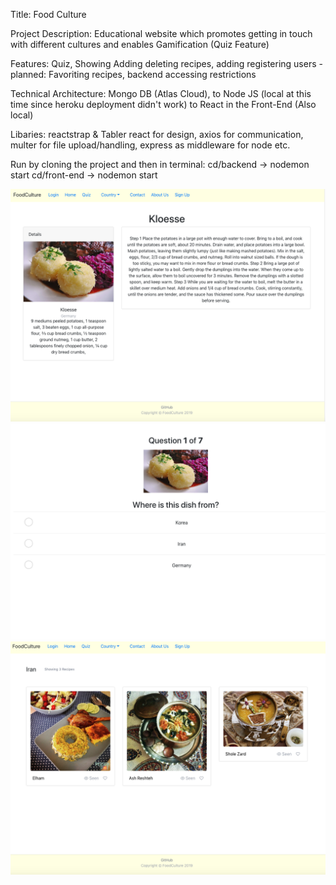 Title: Food Culture

Project Description: 
Educational website which promotes getting in touch with different cultures and enables Gamification (Quiz Feature)

Features: Quiz, Showing Adding deleting recipes, adding registering users - planned: Favoriting recipes, backend accessing restrictions

Technical Architecture: Mongo DB (Atlas Cloud), to Node JS (local at this time since heroku deployment didn't work) to React in the Front-End (Also local)

Libaries: reactstrap & Tabler react for design, axios for communication, multer for file upload/handling, express as middleware for node etc.

Run by cloning the project and then
in terminal:
cd/backend  -> nodemon start
cd/front-end -> nodemon start

![alt text](https://github.com/reflaxo/AdvWebTech-/blob/master/FoodWebsite/screnshots/Bildschirmfoto%202019-08-18%20um%2021.25.27.png)
![alt text](https://github.com/reflaxo/AdvWebTech-/blob/master/FoodWebsite/screnshots/Bildschirmfoto%202019-08-18%20um%2021.26.40.png)
![alt text](https://github.com/reflaxo/AdvWebTech-/blob/master/FoodWebsite/screnshots/Bildschirmfoto%202019-08-18%20um%2021.26.47.png)
